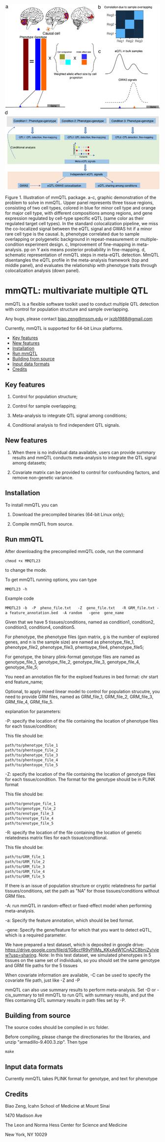 ![](Figure/MMQTL_figure1_true.png)


Figure 1. Illustration of mmQTL package. a-c, graphic demonstration of the problem to solve in mmQTL. Upper panel represents three tissue regions, consisting of two cell types, colored in blue for minor cell type and orange for major cell type, with different compositions among regions, and gene expression regulated by cell-type specific eQTL (same color as their regulated target cell types). In the standard colocalization pipeline, we miss the co-localized signal between the eQTL signal and GWAS hit if a minor rare cell type is the causal. b, phenotype correlated due to sample overlapping or polygenetic background in repeat-measurement or multiple-condition experiment design. c, Improvement of fine-mapping in meta-analysis. pp on Y axis means posterior probability in fine-mapping. d, schematic representation of mmQTL steps in meta-eQTL detection. MmQTL disentangles the eQTL profile in the meta-analysis framework (top and middle panel), and evaluates the relationship with phenotype traits through colocalization analysis (down panel).

# mmQTL: multivariate multiple QTL

mmQTL is a flexible software toolkit used to conduct multiple QTL detection with control for population structure and sample overlapping.

Any bugs, please contact biao.zeng@mssm.edu or jxzb1988@gmail.com

Currently, mmQTL is supported for 64-bit Linux platforms. 


* [Key features](#key-features)
* [New features](#new-features)
* [Installation](#installation)
* [Run mmQTL](#run-mmQTL)
* [Building from source](#building-from-source)
* [Input data formats](#input-data-formats)
* [Credits](#credits)

## Key features

1. Control for population structure;

2. Control for sample overlapping;

3. Meta-analysis to integrate QTL signal among conditions;

4. Conditional analysis to find independent QTL signals.

## New features

1. When there is no individual data available, users can provide summary results and mmQTL conducts meta-analysis to integrate the QTL signal among datasets;

2. Covariate matrix can be provided to control for confounding factors, and remove non-genetic variance.

## Installation

To install mmQTL you can

1. Download the precompiled binaries (64-bit Linux only);

2. Compile mmQTL from source.

## Run mmQTL

After downloading the precompiled mmQTL code, run the command

```
chmod +x MMQTL23
```

to change the mode.

To get mmQTL running options, you can type

```
MMQTL23 -h
```

Example code

```
MMQTL23 -b  -P  pheno_file.txt   -Z  geno_file.txt   -R GRM_file.txt -a feature_annotation.bed  -A random   -gene  gene_name 
```

Given that we have 5 tissues/conditions, named as condition1, condition2, condition3, condition4, condition5. 

For phenotype, the phenotype files (gxn matrix, g is the number of explored genes, and n is the sample size) are named as phenotype_file_1, phenotype_file2, phenotype_file3, phentoype_file4, phenotype_file5;

For genotype, the binary plink-format genotype files are named as genotype_file_1, genotype_file_2, genotype_file_3, genotype_file_4, genotype_file_5;

You need an annotation file for the exploed features in bed format: chr start end feature_name;

Optional, to apply mixed linear model to control for population strucutre, you need to provide GRM files, named as GRM_file_1, GRM_file_2, GRM_file_3, GRM_file_4, GRM_file_5.

explanation for parameters: 

-P: specify the location of the file containing the location of phenotype files for each tissue/condition;


This file should be: 

```
path/to/phenotype_file_1
path/to/phentoype_file_2
path/to/phenotype_file_3
path/to/phentoype_file_4
path/to/phentoype_file_5
```

-Z: specify the location of the file containing the location of genotype files for each tissue/condition. The format for the genotype should be in PLINK format

This file should be: 

```
path/to/genotype_file_1
path/to/genotype_file_2
path/to/enotype_file_3
path/to/enotype_file_4
path/to/enotype_file_5
```

-R: specify the location of the file containing the location of genetic relatedness matrix files for each tissue/condtional.

This file should be: 

```
path/to/GRM_file_1
path/to/GRM_file_2
path/to/GRM_file_3
path/to/GRM_file_4
path/to/GRM_file_5
```
If there is an issue of population structure or cryptic relatedness for partial tissues/conditions, set the path as "NA" for those tissues/conditions without GRM files.

-A: run mmQTL in random-effect or fixed-effect model when performing meta-analysis.

-a: Specify the feature annotation, which should be bed format.

-gene: Specify the gene/feature for which that you want to detect eQTL, which is a required parameter.

We have prepared a test dataset, which is deposited in google drive: https://drive.google.com/file/d/1G8ccfR9vPliMs_KKxAdW1CnA2C8bniZy/view?usp=sharing. Note: In this test dataset, we simulated phenotypes in 5 tissues on the same set of individuals, so you should set the same genotype and GRM file paths for the 5 tissues

When covariate information are available, -C can be used to specify the covariate file path, just like -Z and -P

mmQTL can also use summary results to perform meta-analysis. Set -D  or -cis_summary to tell mmQTL to run QTL with summary results, and put the files containing QTL summary results in path files set by -P. 

## Building from source

The source codes should be compiled in src folder.  

Before compiling, please change the directionaries for the libraries, and unzip "armadillo-9.400.3.zip". Then type

```
make
```

## Input data formats

Currently mmQTL takes PLINK format for genotype, and text for phenotype

## Credits

Biao Zeng, Icahn School of Medicine at Mount Sinai

1470 Madison Ave

The Leon and Norma Hess Center for Science and Medicine

New York, NY 10029


